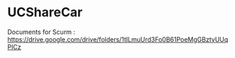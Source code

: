 # UCShareCar
Documents for Scurm : https://drive.google.com/drive/folders/1tILmuUrd3Fo0B61PoeMgGBztyUUqPICz
